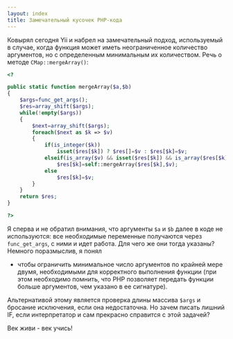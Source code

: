 ```yaml
---
layout: index
title: Замечательный кусочек PHP-кода
---
```


Ковырял  сегодня  Yii   и  набрел  на  замечательный   подход,  используемый  в
случае, когда  функция может иметь  неограниченное количество аргументов,  но с
определенным минимальным их количеством. Речь о методе `CMap::mergeArray()`:

```php
<?

public static function mergeArray($a,$b)
{
    $args=func_get_args();
    $res=array_shift($args);
    while(!empty($args))
    {
        $next=array_shift($args);
        foreach($next as $k => $v)
        {
            if(is_integer($k))
                isset($res[$k]) ? $res[]=$v : $res[$k]=$v;
            elseif(is_array($v) && isset($res[$k]) && is_array($res[$k]))
                $res[$k]=self::mergeArray($res[$k],$v);
            else
                $res[$k]=$v;
        }
    }
    return $res;
}

?>
```

Я сперва  и не  обратил внимания,  что аргументы `$a`  и `$b`  далее в  коде не
используются: все  необходимые переменные  получаются через  `func_get_args`, с
ними и идет работа. Для чего же они тогда указаны? Немного поразмыслив, я понял
-  чтобы  ограничить  минимальное  число  аргументов  по  крайней  мере  двумя,
необходимыми для  корректного выполнения функции (при  этом необходимо помнить,
что  PHP  позволяет  передать  функции  больше аргументов,  чем  указано  в  ее
сигнатуре).

Альтернативой  этому  является  проверка   длины  массива  `$args`  и  бросание
исключения,  если   она  недостаточна.   Но  зачем   писать  лишний   IF,  если
интерпретатор и сам прекрасно справится с этой задачей?

Век живи - век учись!
